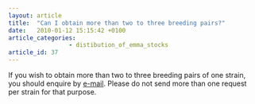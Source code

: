 ```yaml
---
layout: article
title:  "Can I obtain more than two to three breeding pairs?"
date:   2010-01-12 15:15:42 +0100
article_categories:
                 - distibution_of_emma_stocks
article_id: 37
---
```


If you wish to obtain more than two to three breeding pairs of one strain, you should enquire by [e-mail][email-emma]. Please do not send more than one request per strain for that purpose.

[email-emma]: mailto:emma@infrafrontier.eu